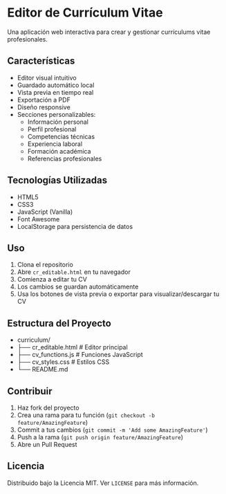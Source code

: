 # Editor de Currículum Vitae

Una aplicación web interactiva para crear y gestionar currículums vitae profesionales.

## Características

- Editor visual intuitivo
- Guardado automático local
- Vista previa en tiempo real
- Exportación a PDF
- Diseño responsive
- Secciones personalizables:
  - Información personal
  - Perfil profesional
  - Competencias técnicas
  - Experiencia laboral
  - Formación académica
  - Referencias profesionales

## Tecnologías Utilizadas

- HTML5
- CSS3
- JavaScript (Vanilla)
- Font Awesome
- LocalStorage para persistencia de datos

## Uso

1. Clona el repositorio
2. Abre `cr_editable.html` en tu navegador
3. Comienza a editar tu CV
4. Los cambios se guardan automáticamente
5. Usa los botones de vista previa o exportar para visualizar/descargar tu CV

## Estructura del Proyecto

- curriculum/
- ├── cr_editable.html     # Editor principal
- ├── cv_functions.js      # Funciones JavaScript
- ├── cv_styles.css        # Estilos CSS
- └── README.md

## Contribuir

1. Haz fork del proyecto
2. Crea una rama para tu función (`git checkout -b feature/AmazingFeature`)
3. Commit a tus cambios (`git commit -m 'Add some AmazingFeature'`)
4. Push a la rama (`git push origin feature/AmazingFeature`)
5. Abre un Pull Request

## Licencia

Distribuido bajo la Licencia MIT. Ver `LICENSE` para más información.
